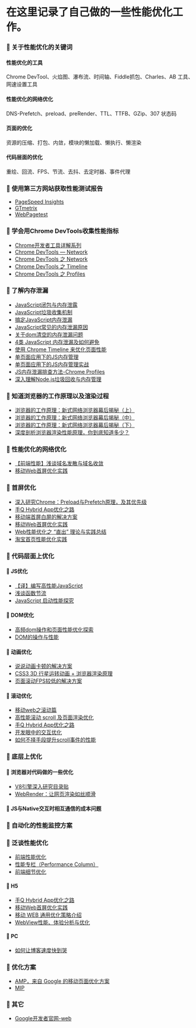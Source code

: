 # 在这里记录了自己做的一些性能优化工作。

### :closed_book: 关于性能优化的关键词

#### 性能优化的工具

Chrome DevTool、火焰图、瀑布流、时间轴、Fiddle抓包、Charles、AB 工具、网速设置工具

#### 性能优化的网络优化

DNS-Prefetch、preload、preRender、TTL、TTFB、GZip、307 状态码

#### 页面的优化

资源的压缩、打包、内敛，模块的懒加载、懒执行、懒渲染

#### 代码层面的优化

重绘、回流、FPS、节流、去抖、去定时器、事件代理



### :closed_book: 使用第三方网站获取性能测试报告

- [PageSpeed Insights](https://developers.google.com/speed/pagespeed/insights/)
- [GTmetrix](https://gtmetrix.com/)
- [WebPagetest](https://www.webpagetest.org/)



### :closed_book: 学会用Chrome DevTools收集性能指标

- [Chrome开发者工具详解系列](http://web.jobbole.com/89079/)
- [Chrome DevTools — Network](https://segmentfault.com/a/1190000008407729)
- [Chrome DevTools 之 Network](http://www.jianshu.com/p/471950517b07)
- [Chrome DevTools 之 Timeline](http://www.jianshu.com/p/b8cdcd9bfad8)
- [Chrome DevTools 之 Profiles](http://www.jianshu.com/p/504bde348956)



### :closed_book: 了解内存泄漏

- [JavaScript闭包与内存泄露](https://github.com/huangtubiao/performance-optimization-road/blob/master/article/JavaScript闭包与内存泄露.md)
- [JavaScript垃圾收集机制](https://github.com/huangtubiao/performance-optimization-road/blob/master/article/JavaScript垃圾收集机制.md)
- [搞定JavaScript内存泄漏](https://boke.io/gao-ding-nei-cun-xie-lou/)
- [JavaScript常见的内存泄漏原因](https://boke.io/javascriptnei-chang-jian-nei-cun-xie-lou-yuan-yin/)
- [关于dom清空的内存泄漏问题](https://boke.io/guan-yu-domqing-kong-de-nei-cun-xie-lu-wen-ti/)
- [4类 JavaScript 内存泄漏及如何避免](http://jinlong.github.io/2016/05/01/4-Types-of-Memory-Leaks-in-JavaScript-and-How-to-Get-Rid-Of-Them/)
- [使用 Chrome Timeline 来优化页面性能](https://blog.coding.net/blog/Chome-Timeline)
- [单页面应用下的JS内存管理](http://mp.weixin.qq.com/s?__biz=MjM5MTA1MjAxMQ==&mid=2651225853&idx=1&sn=e2a7686a9eea4775eaf4065e002cc4d5&chksm=bd49a7798a3e2e6f8bdaa3d07c99ddf2ae4802afa708c08762ab2a58aaa48004d4e38cc9939b&scene=21#wechat_redirect)
- [单页面应用下的JS内存管理实战](http://mp.weixin.qq.com/s?__biz=MjM5MTA1MjAxMQ==&mid=2651225864&idx=1&sn=292dd36cbcbb7d57c67718752ceaf6d0&chksm=bd49a68c8a3e2f9aa91e21741e1b7a6c46119d68ad1f8e8ad8578f302b18f304e3b345c10c76&mpshare=1&scene=23&srcid=0224iCeq1IV4iqbA42OSOYxi%23rd)
- [JS内存泄漏排查方法-Chrome Profiles](http://caibaojian.com/chrome-profiles.html)
- [深入理解Node.js垃圾回收与内存管理](http://www.jianshu.com/p/4129a3fce7bb)



### :closed_book: 知道浏览器的工作原理以及渲染过程

- [浏览器的工作原理：新式网络浏览器幕后揭秘（上）](http://mp.weixin.qq.com/s/ux2QduYgN_LMjLhmMg8ToA)
- [浏览器的工作原理：新式网络浏览器幕后揭秘（中）](http://mp.weixin.qq.com/s?__biz=MjM5MTA1MjAxMQ==&mid=2651226390&idx=2&sn=b25a894eab68f98d65e23c5ea24b8b73&chksm=bd4958928a3ed184d09d15661414e889116e0a3f0e37ce89b40ad8ddfe67efa24380e3443cd7&mpshare=1&scene=23&srcid=0423abTS9uh9nRZmSfv3SYjG#rd)
- [浏览器的工作原理：新式网络浏览器幕后揭秘（下）](http://mp.weixin.qq.com/s?__biz=MjM5MTA1MjAxMQ==&mid=2651226390&idx=3&sn=c4aa43af945ad73250b7ea71ae5816f8&chksm=bd4958928a3ed1849a47b139a3bd6884b2424638ba47f6f2b4939fe969fb405fb358edac59e1&mpshare=1&scene=23&srcid=0423bMoeJZYRTd5OmFgjLu7R#rd)
- [深度剖析浏览器渲染性能原理，你到底知道多少？](http://www.jianshu.com/p/a32b890c29b1)



### :closed_book: 性能优化的网络优化

- [【前端性能】浅谈域名发散与域名收敛 ](https://github.com/chokcoco/cnblogsArticle/issues/1)
- [移动Web首屏优化实践 ](https://github.com/huangtubiao/web-performance-optimization/blob/master/PDF/%E7%A7%BB%E5%8A%A8Web%E9%A6%96%E5%B1%8F%E4%BC%98%E5%8C%96%E5%AE%9E%E8%B7%B5.pdf)



### :closed_book: 首屏优化

- [深入研究Chrome：Preload与Prefetch原理，及其优先级](http://www.10tiao.com/html/184/201704/2247485131/1.html)
- [手Q Hybrid App优化之路](https://github.com/huangtubiao/web-performance-optimization/blob/master/PDF/%E6%89%8BQ%20Hybrid%20App%E4%BC%98%E5%8C%96%E4%B9%8B%E8%B7%AF.pdf)
- [移动端首屏白屏的解决方案]()
- [移动Web首屏优化实践](https://github.com/huangtubiao/web-performance-optimization/blob/master/PDF/%E7%A7%BB%E5%8A%A8Web%E9%A6%96%E5%B1%8F%E4%BC%98%E5%8C%96%E5%AE%9E%E8%B7%B5.pdf)
- [Web性能优化之 “直出” 理论与实践总结](https://segmentfault.com/a/1190000005641012)
- [淘宝首页性能优化实践](http://taobaofed.org/blog/2016/04/05/optimize-in-tbhome/)


### :closed_book: 代码层面上优化

#### :book: JS优化

- [【译】编写高性能JavaScript](http://www.alloyteam.com/2012/11/performance-writing-efficient-javascript/#prettyPhoto)
- [浅谈函数节流](http://www.alloyteam.com/2012/11/javascript-throttle/)
- [JavaScript 启动性能探究](https://github.com/xitu/gold-miner/blob/master/TODO/javascript-start-up-performance.md)

#### :book: DOM优化

- [高频dom操作和页面性能优化探索](https://segmentfault.com/p/1210000008426904/read)
- [DOM的操作与性能](https://github.com/huangtubiao/performance-optimization-road/blob/master/article/DOM的操作与性能.md)

#### :book: 动画优化

- [说说动画卡顿的解决方案](https://segmentfault.com/a/1190000006708777)
- [CSS3 3D 行星运转动画 + 浏览器渲染原理](http://web.jobbole.com/85993/)
- [页面滚动FPS较低的解决方案]()

#### :book: 滚动优化

- [移动web之滚动篇](http://www.alloyteam.com/2017/04/secrets-of-mobile-web-scroll-bars-and-drop-refresh/)
- [高性能滚动 scroll 及页面渲染优化](http://web.jobbole.com/86158/)
- [手Q Hybrid App优化之路](https://github.com/huangtubiao/web-performance-optimization/blob/master/PDF/%E6%89%8BQ%20Hybrid%20App%E4%BC%98%E5%8C%96%E4%B9%8B%E8%B7%AF.pdf)
- [开发眼中的交互优化](https://github.com/huangtubiao/web-performance-optimization/blob/master/PDF/%E5%BC%80%E5%8F%91%E7%9C%BC%E4%B8%AD%E7%9A%84%E4%BA%A4%E4%BA%92%E4%BC%98%E5%8C%96.pdf)
- [如何不择手段提升scroll事件的性能](https://zhuanlan.zhihu.com/p/30078937?utm_medium=social&utm_source=wechat_session)


### :closed_book: 底层上优化

#### :book: 浏览器对代码做的一些优化

- [V8引擎深入研究目录贴](https://segmentfault.com/a/1190000008618731)
- [WebRender：让网页渲染如丝顺滑](http://www.zcfy.cc/article/4386?from=timeline&isappinstalled=0)

#### :book: JS与Native交互时相互通信的成本问题



### :closed_book: 自动化的性能监控方案



### :closed_book: 泛谈性能优化

- [前端性能优化](http://ymfe.tech/blog/2016-09-24-fe-performance-optimization/)
- [性能专栏（Performance Column）](https://github.com/barretlee/performance-column)
- [前端细节优化](https://github.com/kangkk/web_performance_optimization)

#### :book: H5
- [手Q Hybrid App优化之路](https://github.com/huangtubiao/web-performance-optimization/blob/master/PDF/%E6%89%8BQ%20Hybrid%20App%E4%BC%98%E5%8C%96%E4%B9%8B%E8%B7%AF.pdf)
- [移动Web首屏优化实践 ](https://github.com/huangtubiao/web-performance-optimization/blob/master/PDF/%E7%A7%BB%E5%8A%A8Web%E9%A6%96%E5%B1%8F%E4%BC%98%E5%8C%96%E5%AE%9E%E8%B7%B5.pdf)
- [移动 WEB 通用优化策略介绍](https://imququ.com/post/wpo-of-mobile-web-1.html)
- [WebView性能、体验分析与优化](http://tech.meituan.com/WebViewPerf.html)

#### :book: PC
- [如何让博客速度快到哭](https://ppt.baomitu.com/d/a8a49a00?from=timeline&isappinstalled=0#/1)

### :closed_book: 优化方案

- [AMP，来自 Google 的移动页面优化方案](https://imququ.com/post/amp-project.html)
- [MIP](https://www.mipengine.org/)

### :closed_book: 其它

- [Google开发者官网-web](https://developers.google.com/web/?hl=zh-cn)
